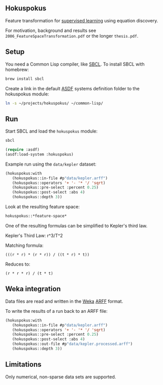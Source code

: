 ## Hokuspokus

Feature transformation for [supervised learning](http://en.wikipedia.org/wiki/Supervised_learning) using equation discovery.

For motivation, background and results see `2006_FeatureSpaceTransformation.pdf` or the longer `thesis.pdf`.

## Setup

You need a Common Lisp compiler, like [SBCL](http://www.sbcl.org). To install SBCL with homebrew:

```sh
brew install sbcl
```

Create a link in the default [ASDF](https://common-lisp.net/project/asdf/) systems definition folder to the hokuspokus module:

```sh
ln -s ~/projects/hokuspokus/ ~/common-lisp/
```

## Run

Start SBCL and load the `hokuspokus` module:

```sh
sbcl
```

```lisp
(require :asdf)
(asdf:load-system :hokuspokus)
```

Example run using the `data/kepler` dataset:

```lisp
(hokuspokus:with
   (hokuspokus::in-file #p"data/kepler.arff")
   (hokuspokus::operators '+ '- '* '/ 'sqrt)
   (hokuspokus::pre-select :percent 0.25)
   (hokuspokus::post-select :abs 4)
   (hokuspokus::depth 3))
```

Look at the resulting feature space:

```lisp
hokuspokus::*feature-space*
```

One of the resulting formulas can be simplified to Kepler's third law.

Kepler's Third Law: r^3/T^2

Matching formula:

`(((r * r) * (r * r)) / ((t * r) * t))`

Reduces to:

`(r * r * r) / (t * t)`

## Weka integration

Data files are read and written in the [Weka](http://www.cs.waikato.ac.nz/ml/weka/) [ARFF](https://weka.wikispaces.com/ARFF) format.

To write the results of a run back to an ARFF file:

```lisp
(hokuspokus:with
   (hokuspokus::in-file #p"data/kepler.arff")
   (hokuspokus::operators '+ '- '* '/ 'sqrt)
   (hokuspokus::pre-select :percent 0.25)
   (hokuspokus::post-select :abs 4)
   (hokuspokus::out-file #p"data/kepler.processed.arff")
   (hokuspokus::depth 3))
```

## Limitations

Only numerical, non-sparse data sets are supported.
